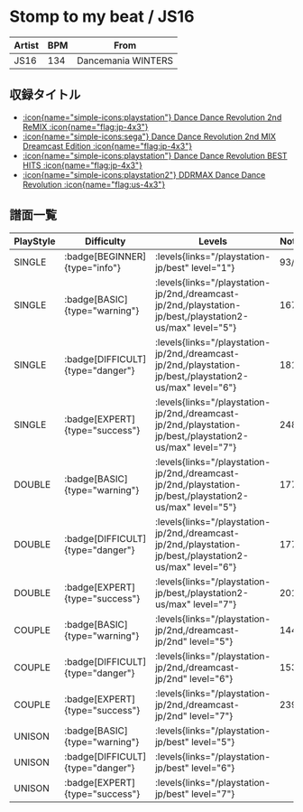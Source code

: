 # Stomp to my beat / JS16

|Artist|BPM|From|
|------|---|----|
|JS16|134|Dancemania WINTERS|

## 収録タイトル

- [:icon{name="simple-icons:playstation"} Dance Dance Revolution 2nd ReMIX :icon{name="flag:jp-4x3"}](/playstation-jp/2nd)
- [:icon{name="simple-icons:sega"} Dance Dance Revolution 2nd MIX Dreamcast Edition :icon{name="flag:jp-4x3"}](/dreamcast-jp/2nd)
- [:icon{name="simple-icons:playstation"} Dance Dance Revolution BEST HITS :icon{name="flag:jp-4x3"}](/playstation-jp/best)
- [:icon{name="simple-icons:playstation2"} DDRMAX Dance Dance Revolution :icon{name="flag:us-4x3"}](/playstation2-us/max)

## 譜面一覧

|PlayStyle|Difficulty|Levels|Notes|Movie|
|---------|----------|------|-----|-----|
|SINGLE| :badge[BEGINNER]{type="info"}| :levels{links="/playstation-jp/best" level="1"}|93/0||
|SINGLE| :badge[BASIC]{type="warning"}| :levels{links="/playstation-jp/2nd,/dreamcast-jp/2nd,/playstation-jp/best,/playstation2-us/max" level="5"}|167/0||
|SINGLE| :badge[DIFFICULT]{type="danger"}| :levels{links="/playstation-jp/2nd,/dreamcast-jp/2nd,/playstation-jp/best,/playstation2-us/max" level="6"}|181/0||
|SINGLE| :badge[EXPERT]{type="success"}| :levels{links="/playstation-jp/2nd,/dreamcast-jp/2nd,/playstation-jp/best,/playstation2-us/max" level="7"}|248/0||
|DOUBLE| :badge[BASIC]{type="warning"}| :levels{links="/playstation-jp/2nd,/dreamcast-jp/2nd,/playstation-jp/best,/playstation2-us/max" level="5"}|177/0||
|DOUBLE| :badge[DIFFICULT]{type="danger"}| :levels{links="/playstation-jp/2nd,/dreamcast-jp/2nd,/playstation-jp/best,/playstation2-us/max" level="6"}|177/0||
|DOUBLE| :badge[EXPERT]{type="success"}| :levels{links="/playstation-jp/best,/playstation2-us/max" level="7"}|201/0||
|COUPLE| :badge[BASIC]{type="warning"}| :levels{links="/playstation-jp/2nd,/dreamcast-jp/2nd" level="5"}|144/0||
|COUPLE| :badge[DIFFICULT]{type="danger"}| :levels{links="/playstation-jp/2nd,/dreamcast-jp/2nd" level="6"}|153/0||
|COUPLE| :badge[EXPERT]{type="success"}| :levels{links="/playstation-jp/2nd,/dreamcast-jp/2nd" level="7"}|239/0||
|UNISON| :badge[BASIC]{type="warning"}| :levels{links="/playstation-jp/best" level="5"}|||
|UNISON| :badge[DIFFICULT]{type="danger"}| :levels{links="/playstation-jp/best" level="6"}|||
|UNISON| :badge[EXPERT]{type="success"}| :levels{links="/playstation-jp/best" level="7"}|||
